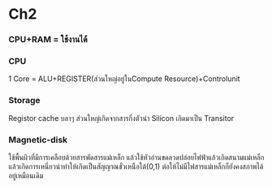 # Ch2
### CPU+RAM = ใช้งานได้
### CPU 
1 Core = ALU+REGISTER(ส่วนใหญ่อยู่ในCompute Resource)+Controlunit


 ### Storage 
 Registor cache บลาๆ ส่วนใหญ่เกิดจากสารกึ่งตัวนำ Silicon เกิดมาเป็น Transitor 
 ### Magnetic-disk
 ใช้พื้นผิวที่มีการเคลือบด้วยสารพัดสารแม่เหล็ก แล้วใช้หัวอ่านขดลวดปล่อยไฟฟ้าแล้วเกิดสนามแม่เหล็ก แล้วเกิดการเหนี่ยวนําทําให้เกิดเป็นสัญญาณขั่วเหนือใต้(0,1) ต่อให้ไม่มีไฟสารแม่เหล็กก็ยังคงสภาพได้อยู่เหมือนเดิม
 
